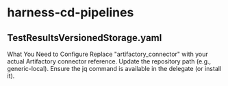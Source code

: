 # harness-cd-pipelines
## TestResultsVersionedStorage.yaml
   What You Need to Configure
Replace "artifactory_connector" with your actual Artifactory connector reference.
Update the repository path (e.g., generic-local).
Ensure the jq command is available in the delegate (or install it).
